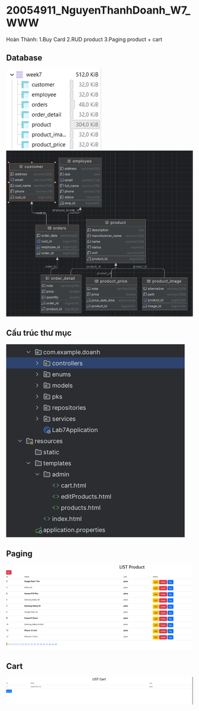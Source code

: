 # 20054911_NguyenThanhDoanh_W7_WWW
Hoàn Thành: 
1.Buy Card
2.RUD product
3.Paging product + cart
## Database
![alt text](db.png)
![alt text](db1.png)
## Cấu trúc thư mục
![alt text](source.png)
## Paging
![alt text](paging.png)
## Cart
![alt text](cart.png)